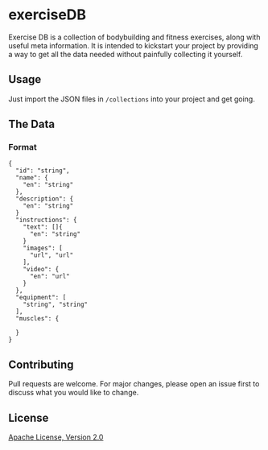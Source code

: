 # exerciseDB

Exercise DB is a collection of bodybuilding and fitness exercises, along with useful meta information.
It is intended to kickstart your project by providing a way to get all the data needed without painfully collecting it yourself.

## Usage

Just import the JSON files in `/collections` into your project and get going.

## The Data



### Format

```
{
  "id": "string",
  "name": {
    "en": "string"
  },
  "description": {
    "en": "string"
  }
  "instructions": {
    "text": []{
      "en": "string"
    }
    "images": [
      "url", "url"
    ],
    "video": {
      "en": "url"
    }
  },
  "equipment": [
    "string", "string"
  ],
  "muscles": {

  }
}
```

## Contributing
Pull requests are welcome. For major changes, please open an issue first to discuss what you would like to change.

## License
[Apache License, Version 2.0](https://www.apache.org/licenses/LICENSE-2.0)